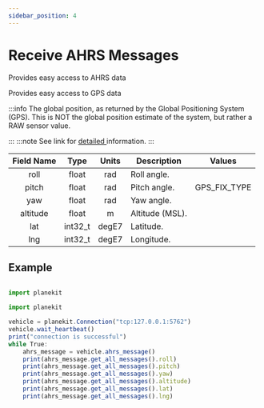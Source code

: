 ```yaml
---
sidebar_position: 4
---
```


# Receive AHRS Messages

Provides easy access to AHRS data

Provides easy access to GPS data

:::info
The global position, as returned by the Global Positioning System (GPS). This is NOT the global position estimate of the system, but rather a RAW sensor value.

:::
:::note
See link for [detailed ](https://mavlink.io/en/messages/common.html#GPS_RAW_INT) information. 
:::

|   **Field Name**   | **Type** | **Units** | **Description**                                                                                                                                                                            |    Values    |
|:------------------:|:--------:|:---------:|--------------------------------------------------------------------------------------------------------------------------------------------------------------------------------------------|:------------:|
| roll               | float    | rad       | Roll angle.                                                                                                                                                                                |              |
| pitch              | float    | rad       | Pitch angle.                                                                                                                                                                               | GPS_FIX_TYPE |
| yaw                | float    | rad       | Yaw angle.                                                                                                                                                                                 |              |
| altitude           | float    | m         | Altitude (MSL).                                                                                                                                                                            |              |
| lat                | int32_t  | degE7     | Latitude.                                                                                                                                                                                  |              |
| lng                | int32_t  | degE7     | Longitude.                                                                                                                                                                                 

## Example




```jsx title="receive_ahrs_data.py"

import planekit

import planekit

vehicle = planekit.Connection("tcp:127.0.0.1:5762")
vehicle.wait_heartbeat()
print("connection is successful")
while True:
    ahrs_message = vehicle.ahrs_message()
    print(ahrs_message.get_all_messages().roll)
    print(ahrs_message.get_all_messages().pitch)
    print(ahrs_message.get_all_messages().yaw)
    print(ahrs_message.get_all_messages().altitude)
    print(ahrs_message.get_all_messages().lat)
    print(ahrs_message.get_all_messages().lng)
  
```
